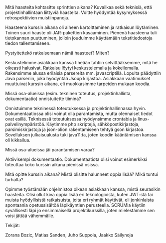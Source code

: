 Mitä haasteita kohtasitte sprinttien aikana? Kuvailkaa sekä teknisiä, että projektinhallintaan liittyviä haasteita. Voitte hyödyntää kysymyksessä retrospektiivien muistiinpanoja.

Haasteena kurssin aikana oli aiheen kartoittaminen ja ratkaisun löytäminen. Toinen suuri haaste oli JAR-pakettien kasaaminen. Pienenä haasteena tuli tietokannan puuttuminen, jolloin jouduimme käyttämään tekstitiedostoja tiedon tallentamiseen.

Pystyitettekö ratkaisemaan nämä haasteet? Miten?

Keskustelimme asiakkaan kanssa tiheään tahtiin selvittääksemme, mitä he oikeasti halusivat. Ratkaisu löytyi keskustelemalla ja kokeilemalla. Rakensimme alussa erilaisia parsereita mm. javascriptillä. Lopulta päädyttiin Java parseriin, joka hyödyntää Jsoup kirjastoa. Asiakkaan vaatimukset muuttuivat kurssin aikana, eli muokkasimme tarpeiden mukaan koodia.

Missä osa-alueissa (esim. tekninen toteutus, projektinhallinta, dokumentaatio) onnistuitette tiiminä?

Onnistuimme tekninessä toteutuksessa ja projektinhallinnassa hyvin. Dokumentaatiossa olisi voinut olla parantamista, mutta olennaiset tiedot ovat esillä. Teknisessä toteutuksessa hyödynsimme crontabia ja linux-palvelinympäristöä. Käytimme php skriptejä, sähköpostikirjastoja, parsimiskirjastoja ja json-olion rakentamiseen tehtyä gson kirjastoa. Sovelluksen julkaisualusta tuki java11:ta, joten koodin kääntämisen kanssa oli kikkailua.

Missä osa-alueissa jäi parantamisen varaa?

Aktiivisempi dokumentaatio. Dokumentaatiota olisi voinut esimerkiksi toteuttaa koko kurssin aikana pienissä osissa.

Mitä opitte kurssin aikana? Mistä olisitte halunneet oppia lisää? Mikä tuntui turhalta?

Opimme työstämään ohjelmistoa oikean asiakkaan kanssa, mistä seurasikin haasteita. Olisi ollut kiva oppia lisää eri teknologioista, kuten JWT:stä tai muista hyödyllisistä ratkaisuista, joita eri ryhmät käyttivät, eli jonkinlaista spontaania opetussisältöä läpikäyntien perusteella. SCRUMia käytiin syvällisesti läpi jo ensimmäisellä projektikurssilla, joten mielestämme sen voisi jättää vähemmälle.

Tekijät:

Zorana Bozic, Matias Sanden, Juho Suppola, Jaakko Säilynoja
